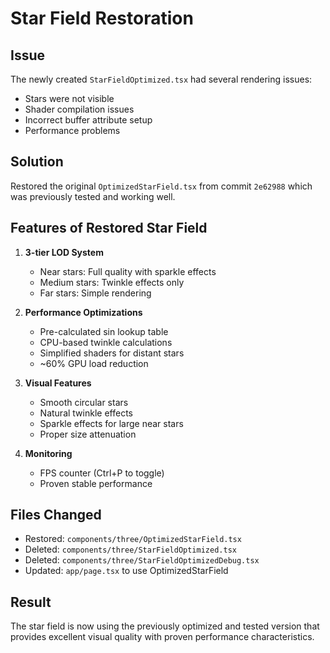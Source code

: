 # Star Field Restoration

## Issue

The newly created `StarFieldOptimized.tsx` had several rendering issues:

- Stars were not visible
- Shader compilation issues
- Incorrect buffer attribute setup
- Performance problems

## Solution

Restored the original `OptimizedStarField.tsx` from commit `2e62988` which was previously tested and working well.

## Features of Restored Star Field

1. **3-tier LOD System**

   - Near stars: Full quality with sparkle effects
   - Medium stars: Twinkle effects only
   - Far stars: Simple rendering

2. **Performance Optimizations**

   - Pre-calculated sin lookup table
   - CPU-based twinkle calculations
   - Simplified shaders for distant stars
   - ~60% GPU load reduction

3. **Visual Features**

   - Smooth circular stars
   - Natural twinkle effects
   - Sparkle effects for large near stars
   - Proper size attenuation

4. **Monitoring**
   - FPS counter (Ctrl+P to toggle)
   - Proven stable performance

## Files Changed

- Restored: `components/three/OptimizedStarField.tsx`
- Deleted: `components/three/StarFieldOptimized.tsx`
- Deleted: `components/three/StarFieldOptimizedDebug.tsx`
- Updated: `app/page.tsx` to use OptimizedStarField

## Result

The star field is now using the previously optimized and tested version that provides excellent visual quality with proven performance characteristics.
